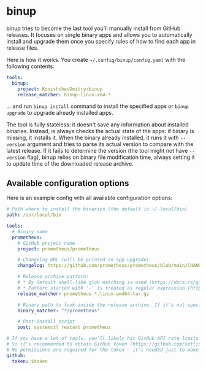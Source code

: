 # binup

binup tries to become the last tool you'll manually install from GitHub releases. It focuses on single binary apps and allows you to automatically install and upgrade them once you specify rules of how to find each app in release files.

Here is how it works. You create `~/.config/binup/config.yaml` with the following contents:

```yaml
tools:
  binup:
    project: KonishchevDmitry/binup
    release_matcher: binup-linux-x64-*
```

... and run `binup install` command to install the specified apps or `binup upgrade` to upgrade already installed apps.

The tool is fully stateless: it doesn't save any information about installed binaries. Instead, is always checks the actual state of the apps: if binary is missing, it installs it. When the binary already installed, it runs it with `--version` argument and tries to parse its actual version to compare with the latest release. If it fails to determine the version (the tool might not have `--version` flag), binup relies on binary file modification time, always setting it to update time of the downloaded release archive.

## Available configuration options

Here is an example config with all available configuration options:
```yaml
# Path where to install the binaries (the default is ~/.local/bin)
path: /usr/local/bin

tools:
  # Binary name
  prometheus:
    # GitHub project name
    project: prometheus/prometheus

    # Changelog URL (will be printed on app upgrade)
    changelog: https://github.com/prometheus/prometheus/blob/main/CHANGELOG.md

    # Release archive pattern:
    # * By default shell-like glob matching is used (https://docs.rs/globset/latest/globset/#syntax)
    # * Pattern started with '~' is treated as regular expression (https://docs.rs/regex/latest/regex/#syntax)
    release_matcher: prometheus-*.linux-amd64.tar.gz

    # Binary path to look inside the release archive. If it's not specified, the tool name will be used instead.
    binary_matcher: "*/prometheus"

    # Post-install script
    post: systemctl restart prometheus

# If you have a lot of tools, you'll likely hit GitHub API rate limits for anonymous requests at some moment.
# So it's recommended to obtain GitHub token (https://github.com/settings/tokens) and specify it here.
# No permissions are required for the token – it's needed just to make API requests non-anonymous.
github:
  token: $token
```